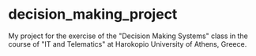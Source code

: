 # decision_making_project
My project for the exercise of the "Decision Making Systems" class in the course of "IT and Telematics" at Harokopio University of Athens, Greece.
